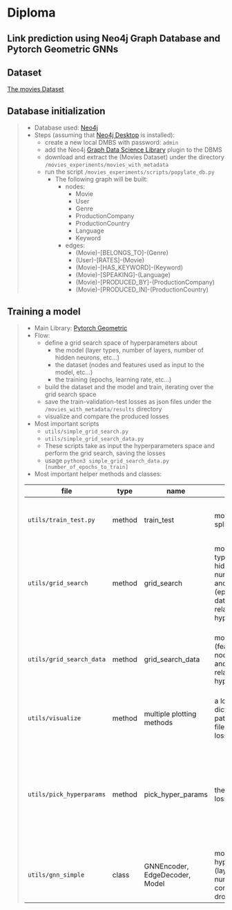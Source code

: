 # Diploma

## Link prediction using Neo4j Graph Database and Pytorch Geometric GNNs

## Dataset
[The movies Dataset](https://www.kaggle.com/datasets/rounakbanik/the-movies-dataset)

## Database initialization
> * Database used: [Neo4j](https://neo4j.com/) 
> * Steps (assuming that [Neo4j Desktop](https://neo4j.com/download/) is installed):
>     * create a new local DMBS with password: `admin`
>     * add the Neo4j [Graph Data Science Library](https://neo4j.com/docs/graph-data-science/current/) plugin to the DBMS
>     * download and extract the (Movies Dataset) under the directory `/movies_experiments/movies_with_metadata`
>     * run the script `/movies_experiments/scripts/popylate_db.py`
>       * The following graph will be built:
>           * nodes:
>               * Movie
>               * User
>               * Genre
>               * ProductionCompany
>               * ProductionCountry
>               * Language
>               * Keyword
>           * edges:
>               * (Movie)-[BELONGS_TO]-(Genre)
>               * (User)-[RATES]-(Movie)
>               * (Movie)-[HAS_KEYWORD]-(Keyword)
>               * (Movie)-[SPEAKING]-(Language)
>               * (Movie)-[PRODUCED_BY]-(ProductionCompany)
>               * (Movie)-[PRODUCED_IN]-(ProductionCountry)

## Training a model
> * Main Library: [Pytorch Geometric](https://pytorch-geometric.readthedocs.io/en/latest/)
> * Flow:
>   * define a grid search space of hyperparameters about
>       * the model (layer types, number of layers, number of hidden neurons, etc...)
>       * the dataset (nodes and features used as input to the model, etc...)
>       * the training (epochs, learning rate, etc...)
>   * build the dataset and the model and train, iterating over the grid search space
>   * save the train-validation-test losses as json files under the `/movies_with_metadata/results` directory
>   * visualize and compare the produced losses
> * Most important scripts
>   * `utils/simple_grid_search.py`
>   * `utils/simple_grid_search_data.py`
>   * These scripts take as input the hyperparameters space and perform the grid search, saving the losses
>   * usage `python3 simple_grid_search_data.py [number_of_epochs_to_train]`
> * Most important helper methods and classes:
> 
>  | file | type | name | args | description | output |
>  | --- | --- | --- | --- | --- | --- |
>  | `utils/train_test.py` | method | train_test | model, epochs, splitted datasets | trains the specified models for the specified number of epochs | a python dictionary with the recorded losses
>  | `utils/grid_search` | method | grid_search | model (layers type, number, hidden neurons number,  etc...) and training (epochs, splitted datasets, etc...) related hyperparameters | iterates over the hyperparameters space, builds and trains the model, keeping track of the losses | a python dictionary with the recorded losses of all the models
>  | `utils/grid_search_data` | method | grid_search_data | model, dataset (features and nodes to use) and training related hyperparameters | same as the grid_search method, but now the grid search space can contain dataset configuration options | a python dictionary with the recorded losses of all the models
>  | `utils/visualize` | method | multiple plotting methods | a losses dictionary or the path of the json file with the losses | plots the train-validation-test loss values with reference to the training epochs | some simple [matplotlib](https://matplotlib.org/) line plots
>  | `utils/pick_hyperparams` | method | pick_hyper_params | the path of the losses file | compares the final epoch train-validation-test losses of each model and prints the best model and its losses, plots a bar plot comparing the losses achieved by each model | a simple [tabulate](https://pypi.org/project/tabulate/) array and some [matplotlib](https://matplotlib.org/) bar plots
> | `utils/gnn_simple` | class | GNNEncoder, EdgeDecoder, Model | model hyperparameters (layer types, number, skip connections, dropout, etc...) | build the model specified by the specified hyperparams | a Pytorch Geometric model